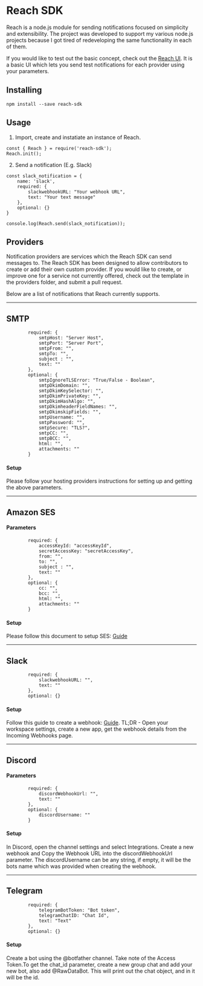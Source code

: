 # Reach SDK
Reach is a node.js module for sending notifications focused on simplicity and extensibility. The project was developed to support my various node.js projects because I got tired of redeveloping the same functionality in each of them.

If you would like to test out the basic concept, check out the <A href='https://www.github.com/paschmann/reach-ui' target='_blank'>Reach UI</a>. It is a basic UI which lets you send test notifications for each provider using your parameters.

## Installing

```
npm install --save reach-sdk
```

## Usage

1. Import, create and instatiate an instance of Reach.

```
const { Reach } = require('reach-sdk');
Reach.init();
```
2. Send a notification (E.g. Slack)

```
const slack_notification = {
    name: 'slack',
    required: {
        slackwebhookURL: "Your webhook URL",
        text: "Your text message"
    },
    optional: {}
}

console.log(Reach.send(slack_notification));
```



## Providers

Notification providers are services which the Reach SDK can send messages to. The Reach SDK has been designed to allow contributors to create or add their own custom provider. If you would like to create, or improve one for a service not currently offered, check out the template in the providers folder, and submit a pull request.

Below are a list of notifications that Reach currently supports.

<hr>

## SMTP
```
        required: {
            smtpHost: "Server Host",
            smtpPort: "Server Port",
            smtpFrom: "",
            smtpTo: "",
            subject : "",
            text: ""
        },
        optional: {
            smtpIgnoreTLSError: "True/False - Boolean",
            smtpDkimDomain: "",
            smtpDkimKeySelector: "",
            smtpDkimPrivateKey: "",
            smtpDkimHashAlgo: "",
            smtpDkimheaderFieldNames: "",
            smtpDkimskipFields: "",
            smtpUsername: "",
            smtpPassword: "",
            smtpSecure: "TLS?",
            smtpCC: "",
            smtpBCC: "",
            html: "",
            attachments: ""
        }
```

#### Setup
Please follow your hosting providers instructions for setting up and getting the above parameters.

<hr>

## Amazon SES
#### Parameters
```
        required: {
            accessKeyId: "accessKeyId",
            secretAccessKey: "secretAccessKey",
            from: "",
            to: "",
            subject : "",
            text: ""
        },
        optional: {
            cc: "",
            bcc: "",
            html: "",
            attachments: ""
        }
```

#### Setup
Please follow this document to setup SES: <a href='https://docs.aws.amazon.com/ses/latest/dg/setting-up.html' target='_blank'>Guide</a>

<hr>

## Slack
```
        required: {
            slackwebhookURL: "",
            text: ""
        },
        optional: {}
```
#### Setup
Follow this guide to create a webhook: <a href='https://api.slack.com/messaging/webhooks'>Guide</a>. 
TL;DR - Open your workspace settings, create a new app, get the webhook details from the Incoming Webhooks page.

<hr>

## Discord

#### Parameters
```
        required: {
            discordWebhookUrl: "",
            text: ""
        },
        optional: {
            discordUsername: ""
        }
```
#### Setup
In Discord, open the channel settings and select Integrations. Create a new webhook and Copy the Webhook URL into the discordWebhookUrl parameter. The discordUsername can be any string, if empty, it will be the bots name which was provided when creating the webhook.

<hr>

## Telegram

```
        required: {
            telegramBotToken: "Bot token",
            telegramChatID: "Chat Id",
            text: "Text"
        },
        optional: {}
```

#### Setup
Create a bot using the @botfather channel. Take note of the Access Token.To get the chat_id parameter, create a new group chat and add your new bot, also add @RawDataBot. This will print out the chat object, and in it will be the id.